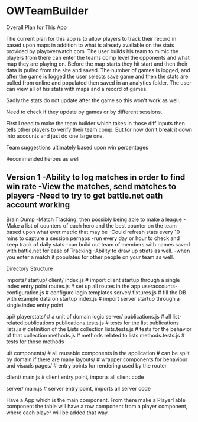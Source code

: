 # OWTeamBuilder

Overall Plan for This App

The current plan for this app is to allow players to track their record in
based upon maps in addition to what is already available on the stats
provided by playoverwatch.com. The user builds his team to mimic the players
from there can enter the teams comp level the opponents and what map they
are playing on. Before the map starts they hit start and then their data
is pulled from the site and saved. The number of games is logged, and after the game is logged
the user selects save game and then the stats are pulled from online and populated
then saved in an analytics folder. The user can view all of his stats with maps
and a record of games.

Sadly the stats do not update after the game so this won't work as well.

Need to check if they update by games or by different sessions.

First I need to make the team builder which takes in those diff inputs then tells
other players to verify their team comp. But for now don't break it down into
accounts and just do one large one.

Team suggestions ultimately based upon win percentages

Recommended heroes as well

Version 1
-Ability to log matches in order to find win rate
-View the matches, send matches to players
-Need to try to get battle.net oath account working
-


Brain Dump
-Match Tracking, then possibly being able to make a league
-Make a list of counters of each hero and the best counter on the team based upon
  what ever metric that may be
-Could refresh stats every 10 mins to capture a session perhaps
-run every day or hour to check and keep track of daily stats
-can build out team of members with names saved with battle.net
  for ease of Tracking
-Ability to draw up strats as well.
-when you enter a match it populates for other people on your team as well.




Directory Structure

imports/
  startup/
    client/
      index.js                 # import client startup through a single index entry point
      routes.js                # set up all routes in the app
      useraccounts-configuration.js # configure login templates
    server/
      fixtures.js              # fill the DB with example data on startup
      index.js                 # import server startup through a single index entry point

  api/
    playerstats/               # a unit of domain logic
      server/
        publications.js        # all list-related publications
        publications.tests.js  # tests for the list publications
      lists.js                 # definition of the Lists collection
      lists.tests.js           # tests for the behavior of that collection
      methods.js               # methods related to lists
      methods.tests.js         # tests for those methods

  ui/
    components/                # all reusable components in the application
                               # can be split by domain if there are many
    layouts/                   # wrapper components for behaviour and visuals
    pages/                     # entry points for rendering used by the router

client/
  main.js                      # client entry point, imports all client code

server/
  main.js                      # server entry point, imports all server code


Have a App which is the main component. From there make a PlayerTable component
the table will have a row component from a player component, where each player will be added that way.

